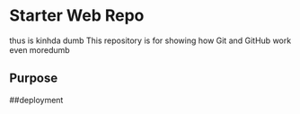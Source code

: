 # Starter Web Repo
thus is kinhda dumb
This repository is for showing how Git and GitHub work
even moredumb
## Purpose


##deployment